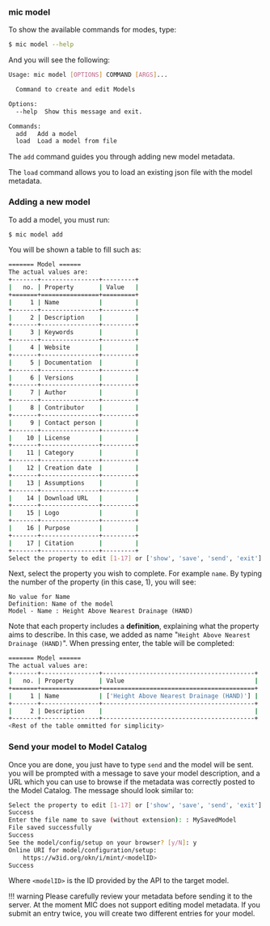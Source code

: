 

### mic model

To show the available commands for modes, type: 
```bash
$ mic model --help
```
And you will see the following:
```bash
Usage: mic model [OPTIONS] COMMAND [ARGS]...

  Command to create and edit Models

Options:
  --help  Show this message and exit.

Commands:
  add   Add a model
  load  Load a model from file
```
The `add` command guides you through adding new model metadata.

The `load` command allows you to load an existing json file with the model metadata.

### Adding a new model

To add a model, you must run:

```bash
$ mic model add
```

You will be shown a table to fill such as:

```bash
======= Model ======
The actual values are:
+-------+----------------+---------+
|   no. | Property       | Value   |
+=======+================+=========+
|     1 | Name           |         |
+-------+----------------+---------+
|     2 | Description    |         |
+-------+----------------+---------+
|     3 | Keywords       |         |
+-------+----------------+---------+
|     4 | Website        |         |
+-------+----------------+---------+
|     5 | Documentation  |         |
+-------+----------------+---------+
|     6 | Versions       |         |
+-------+----------------+---------+
|     7 | Author         |         |
+-------+----------------+---------+
|     8 | Contributor    |         |
+-------+----------------+---------+
|     9 | Contact person |         |
+-------+----------------+---------+
|    10 | License        |         |
+-------+----------------+---------+
|    11 | Category       |         |
+-------+----------------+---------+
|    12 | Creation date  |         |
+-------+----------------+---------+
|    13 | Assumptions    |         |
+-------+----------------+---------+
|    14 | Download URL   |         |
+-------+----------------+---------+
|    15 | Logo           |         |
+-------+----------------+---------+
|    16 | Purpose        |         |
+-------+----------------+---------+
|    17 | Citation       |         |
+-------+----------------+---------+
Select the property to edit [1-17] or ['show', 'save', 'send', 'exit'] [1]:
```

Next, select the property you wish to complete. For example `name`. 
By typing the number of the property (in this case, 1), you will see:

```
No value for Name
Definition: Name of the model
Model - Name : Height Above Nearest Drainage (HAND)
```
Note that each property includes a **definition**, explaining what the property aims to describe. In this case, we added as name "`Height Above Nearest Drainage (HAND)`". When pressing enter, the table will be completed:

```bash
======= Model ======
The actual values are:
+-------+----------------+------------------------------------------+
|   no. | Property       | Value                                    |
+=======+================+==========================================+
|     1 | Name           | ['Height Above Nearest Drainage (HAND)'] |
+-------+----------------+------------------------------------------+
|     2 | Description    |                                          |
+-------+----------------+------------------------------------------+
<Rest of the table ommitted for simplicity>

```

### Send your model to Model Catalog


Once you are done, you just have to type `send` and the model will be sent. you will be prompted with a message to save your model description, and a URL which you can use to browse if the metadata was correctly posted to the Model Catalog. The message should look similar to:

```bash
Select the property to edit [1-17] or ['show', 'save', 'send', 'exit'] [1]: send
Success
Enter the file name to save (without extension): : MySavedModel
File saved successfully
Success
See the model/config/setup on your browser? [y/N]: y
Online URI for model/configuration/setup: 
    https://w3id.org/okn/i/mint/<modelID>
Success
```
Where `<modelID>` is the ID provided by the API to the target model.

!!! warning
    Please carefully review your metadata before sending it to the server. At the moment MIC does not support editing model metadata. If you submit an entry twice, you will create two different entries for your model.